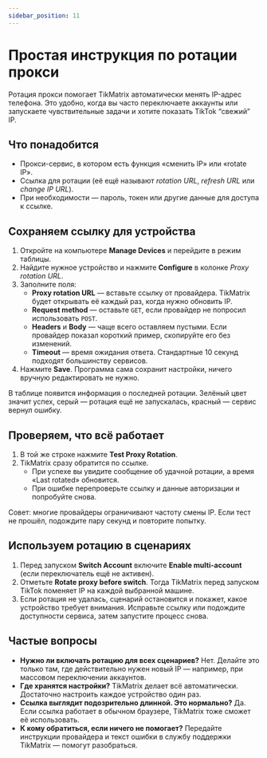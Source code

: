 ```yaml
---
sidebar_position: 11
---
```

# Простая инструкция по ротации прокси

Ротация прокси помогает TikMatrix автоматически менять IP-адрес телефона. Это удобно, когда вы часто переключаете аккаунты или запускаете чувствительные задачи и хотите показать TikTok “свежий” IP.

## Что понадобится

- Прокси-сервис, в котором есть функция «сменить IP» или «rotate IP».
- Ссылка для ротации (её ещё называют *rotation URL*, *refresh URL* или *change IP URL*).
- При необходимости — пароль, токен или другие данные для доступа к ссылке.

## Сохраняем ссылку для устройства

1. Откройте на компьютере **Manage Devices** и перейдите в режим таблицы.
2. Найдите нужное устройство и нажмите **Configure** в колонке *Proxy rotation URL*.
3. Заполните поля:
   - **Proxy rotation URL** — вставьте ссылку от провайдера. TikMatrix будет открывать её каждый раз, когда нужно обновить IP.
   - **Request method** — оставьте `GET`, если провайдер не попросил использовать `POST`.
   - **Headers** и **Body** — чаще всего оставляем пустыми. Если провайдер показал короткий пример, скопируйте его без изменений.
   - **Timeout** — время ожидания ответа. Стандартные 10 секунд подходят большинству сервисов.
4. Нажмите **Save**. Программа сама сохранит настройки, ничего вручную редактировать не нужно.

В таблице появится информация о последней ротации. Зелёный цвет значит успех, серый — ротация ещё не запускалась, красный — сервис вернул ошибку.

## Проверяем, что всё работает

1. В той же строке нажмите **Test Proxy Rotation**.
2. TikMatrix сразу обратится по ссылке.  
   - При успехе вы увидите сообщение об удачной ротации, а время «Last rotated» обновится.  
   - При ошибке перепроверьте ссылку и данные авторизации и попробуйте снова.

Совет: многие провайдеры ограничивают частоту смены IP. Если тест не прошёл, подождите пару секунд и повторите попытку.

## Используем ротацию в сценариях

1. Перед запуском **Switch Account** включите **Enable multi-account** (если переключатель ещё не активен).
2. Отметьте **Rotate proxy before switch**. Тогда TikMatrix перед запуском TikTok поменяет IP на каждой выбранной машине.
3. Если ротация не удалась, сценарий остановится и покажет, какое устройство требует внимания. Исправьте ссылку или подождите доступности сервиса, затем запустите процесс снова.

## Частые вопросы

- **Нужно ли включать ротацию для всех сценариев?** Нет. Делайте это только там, где действительно нужен новый IP — например, при массовом переключении аккаунтов.
- **Где хранятся настройки?** TikMatrix делает всё автоматически. Достаточно настроить каждое устройство один раз.
- **Ссылка выглядит подозрительно длинной. Это нормально?** Да. Если ссылка работает в обычном браузере, TikMatrix тоже сможет её использовать.
- **К кому обратиться, если ничего не помогает?** Передайте инструкции провайдера и текст ошибки в службу поддержки TikMatrix — помогут разобраться.

